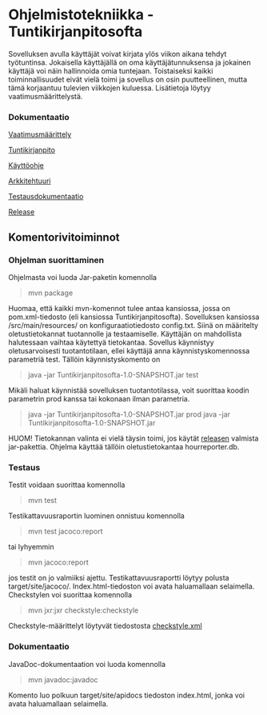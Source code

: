 
# Ohjelmistotekniikka - Tuntikirjanpitosofta

Sovelluksen avulla käyttäjät voivat kirjata ylös viikon aikana tehdyt työtuntinsa. Jokaisella käyttäjällä on oma käyttäjätunnuksensa ja jokainen käyttäjä voi näin hallinnoida omia tuntejaan. Toistaiseksi kaikki toiminnallisuudet eivät vielä toimi ja sovellus on osin puutteellinen, mutta tämä korjaantuu tulevien viikkojen kuluessa. Lisätietoja löytyy vaatimusmäärittelystä.

### Dokumentaatio 

[Vaatimusmäärittely](https://github.com/jussinie/ot-harjoitustyo/blob/master/Tuntikirjanpitosofta/dokumentaatio/vaatimusmaarittely.md)

[Tuntikirjanpito](https://github.com/jussinie/ot-harjoitustyo/blob/master/Tuntikirjanpitosofta/dokumentaatio/tuntikirjanpito.md)

[Käyttöohje](https://github.com/jussinie/ot-harjoitustyo/blob/master/Tuntikirjanpitosofta/dokumentaatio/kayttoohje.md)

[Arkkitehtuuri](https://github.com/jussinie/ot-harjoitustyo/blob/master/Tuntikirjanpitosofta/dokumentaatio/arkkitehtuuri.md)

[Testausdokumentaatio](https://github.com/jussinie/ot-harjoitustyo/blob/master/Tuntikirjanpitosofta/dokumentaatio/testidokumentaatio.md)

[Release](https://github.com/jussinie/ot-harjoitustyo/releases/tag/loppupalautus)

## Komentorivitoiminnot

### Ohjelman suorittaminen
Ohjelmasta voi luoda Jar-paketin komennolla

> mvn package

Huomaa, että kaikki mvn-komennot tulee antaa kansiossa, jossa on pom.xml-tiedosto (eli kansiossa Tuntikirjanpitosofta). 
Sovelluksen kansiossa /src/main/resources/ on konfiguraatiotiedosto config.txt. Siinä on määritelty oletustietokannat tuotannolle ja testaamiselle. Käyttäjän on mahdollista halutessaan vaihtaa käytettyä tietokantaa. Sovellus käynnistyy oletusarvoisesti tuotantotilaan, ellei käyttäjä anna käynnistyskomennossa parametriä test. Tällöin käynnistyskomento on

> java -jar Tuntikirjanpitosofta-1.0-SNAPSHOT.jar test

Mikäli haluat käynnistää sovelluksen tuotantotilassa, voit suorittaa koodin parametrin prod kanssa tai kokonaan ilman parametria. 

> java -jar Tuntikirjanpitosofta-1.0-SNAPSHOT.jar prod
> java -jar Tuntikirjanpitosofta-1.0-SNAPSHOT.jar

HUOM! Tietokannan valinta ei vielä täysin toimi, jos käytät [releasen](https://github.com/jussinie/ot-harjoitustyo/releases/tag/loppupalautus) valmista jar-pakettia. Ohjelma käyttää tällöin oletustietokantaa hourreporter.db. 

### Testaus
Testit voidaan suorittaa komennolla
> mvn test

Testikattavuusraportin luominen onnistuu komennolla 
> mvn test jacoco:report 

tai lyhyemmin 
> mvn jacoco:report

jos testit on jo valmiiksi ajettu. Testikattavuusraportti löytyy polusta target/site/jacoco/. Index.html-tiedoston voi avata haluamallaan selaimella. 
Checkstylen voi suorittaa komennolla 
> mvn jxr:jxr checkstyle:checkstyle

Checkstyle-määrittelyt löytyvät tiedostosta [checkstyle.xml](https://github.com/jussinie/ot-harjoitustyo/blob/master/Tuntikirjanpitosofta/checkstyle.xml)

### Dokumentaatio
JavaDoc-dokumentaation voi luoda komennolla
> mvn javadoc:javadoc

Komento luo polkuun target/site/apidocs tiedoston index.html, jonka voi avata haluamallaan selaimella.
